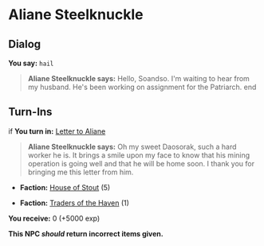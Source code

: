 # Aliane Steelknuckle


## Dialog

**You say:** `hail`



>**Aliane Steelknuckle says:** Hello, Soandso. I'm waiting to hear from my husband. He's been working on assignment for the Patriarch.
end

## Turn-Ins





if **You turn in:** [Letter to Aliane](/item/4756)


>**Aliane Steelknuckle says:** Oh my sweet Daosorak, such a hard worker he is. It brings a smile upon my face to know that his mining operation is going well and that he will be home soon. I thank you for bringing me this letter from him.


* __Faction:__ [House of Stout](/faction/1512) (5)


* __Faction:__ [Traders of the Haven](/faction/1508) (1)


 **You receive:** 0 (+5000 exp)

**This NPC *should* return incorrect items given.**
